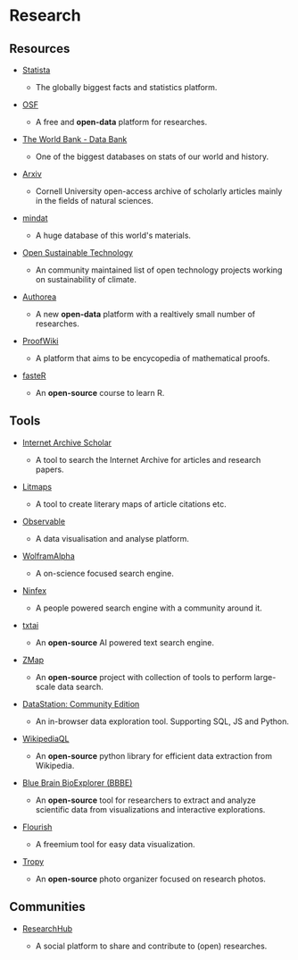 # Research

## Resources

* [Statista](https://www.statista.com)
  
   * The globally biggest facts and statistics platform.

* [OSF](https://osf.io)
  
   * A free and **open-data** platform for researches.

* [The World Bank - Data Bank](https://databank.worldbank.org)
  
   * One of the biggest databases on stats of our world and history.

* [Arxiv](https://arxiv.org)
  
   * Cornell University open-access archive of scholarly articles mainly in the fields of natural sciences.

* [mindat](https://www.mindat.org)
  
   * A huge database of this world's materials.

* [Open Sustainable Technology](https://github.com/protontypes/open-sustainable-technology)
  
   * An community maintained list of open technology projects working on sustainability of climate.

* [Authorea](https://www.authorea.com)
  
   * A new **open-data** platform with a realtively small number of researches.

* [ProofWiki](https://proofwiki.org/wiki/Main_Page)
  
   * A platform that aims to be encycopedia of mathematical proofs.

* [fasteR](https://github.com/matloff/fasteR)
  
   * An **open-source** course to learn R.

## Tools

* [Internet Archive Scholar](https://scholar.archive.org)
  
   * A tool to search the Internet Archive for articles and research papers.

* [Litmaps](https://app.litmaps.co)
  
   * A tool to create literary maps of article citations etc.

* [Observable](https://observablehq.com)
  
   * A data visualisation and analyse platform.

* [WolframAlpha](https://www.wolframalpha.com)
  
   * A on-science focused search engine.

* [Ninfex](https://ninfex.com)
  
   * A people powered search engine with a community around it.

* [txtai](https://github.com/neuml/txtai)
  
   * An **open-source** AI powered text search engine.

* [ZMap](https://zmap.io)
  
   * An **open-source** project with collection of tools to perform large-scale data search.

* [DataStation: Community Edition](https://app.datastation.multiprocess.io)
  
   * An in-browser data exploration tool. Supporting SQL, JS and Python.

* [WikipediaQL](https://github.com/zverok/wikipedia_ql)
  
   * An **open-source** python library for efficient data extraction from Wikipedia.

* [Blue Brain BioExplorer (BBBE)](https://github.com/BlueBrain/BioExplorer)
  
   * An **open-source** tool for researchers to extract and analyze scientific data from visualizations and interactive explorations.

* [Flourish](https://flourish.studio)
  
   * A freemium tool for easy data visualization.

* [Tropy](https://github.com/tropy/tropy)
  
   * An **open-source** photo organizer focused on research photos.

## Communities

* [ResearchHub](https://www.researchhub.com)
  
   * A social platform to share and contribute to (open) researches.
